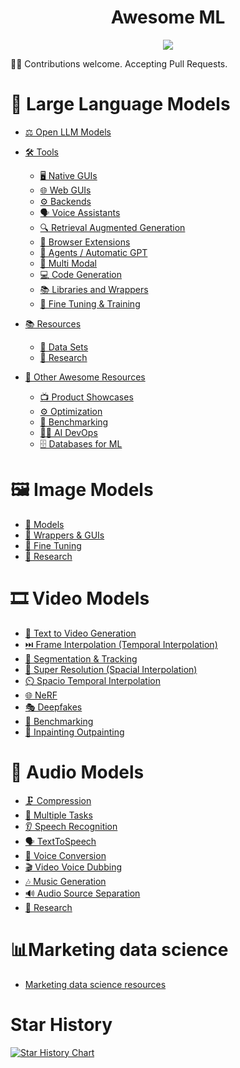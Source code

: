 <div align="center">
    <h1>Awesome ML</h1>
    <a href="https://awesome.re"><img src="https://awesome.re/badge.svg"/></a>
</div>

🤝👥 Contributions welcome. Accepting Pull Requests.

# 💬 Large Language Models

- [⚖️ Open LLM Models](llm-tools.md#open-llm-models)

- [🛠️ Tools](llm-tools.md#tools)
  - [🖥️ Native GUIs](llm-tools.md#native-guis)
  - [🌐 Web GUIs](llm-tools.md#web-guis)
  - [⚙️ Backends](llm-tools.md#backends)
  - [🗣️ Voice Assistants](llm-tools.md#voice-assistants)
  - [🔍 Retrieval Augmented Generation](llm-tools.md#retrieval-augmented-generation-rag)
  - [🔗 Browser Extensions](llm-tools.md#browser-extensions)
  - [🤖 Agents / Automatic GPT](llm-tools.md#agents--automatic-gpt)
  - [🔀 Multi Modal](llm-tools.md#multi-modal)
  - [💻 Code Generation](llm-tools.md#code-generation)
  - [📚 Libraries and Wrappers](llm-tools.md#libraries-and-wrappers)
  - [🎯 Fine Tuning & Training](llm-tools.md#fine-tuning--training)

- [📚 Resources](llm-tools.md#resources)
  - [📂 Data Sets](llm-tools.md#data-sets)
  - [🔬 Research](llm-tools.md#research)

- [🌟 Other Awesome Resources](llm-tools.md#other-awesome-resources)
  - [📺 Product Showcases](llm-tools.md#product-showcases)
  - [⚙️ Optimization](llm-tools.md#optimization)
  - [📏 Benchmarking](llm-tools.md#benchmarking)
  - [👷‍♂️ AI DevOps](llm-tools.md#ai-devops)
  - [🗄️ Databases for ML](llm-tools.md#databases-for-ml)

# 🖼️ Image Models
- [📝 Models](image-generation.md#models)
- [🔧 Wrappers & GUIs](image-generation.md#wrappers--guis)
- [🎯 Fine Tuning](image-generation.md#fine-tuning)
- [🔬 Research](image-generation.md#research)

# 🎞️ Video Models
- [🔀 Text to Video Generation](video-ai.md#text-to-video-generation)
- [⏭️ Frame Interpolation (Temporal Interpolation)](video-ai.md#frame-interpolation-temporal-interpolation)
- [🎯 Segmentation & Tracking](video-ai.md#segmentation--tracking)
- [🔎 Super Resolution (Spacial Interpolation)](video-ai.md#super-resolution-spacial-interpolation)
- [⏲️ Spacio Temporal Interpolation](video-ai.md#spacio-temporal-interpolation)
- [🌐 NeRF](video-ai.md#nerf)
- [🎭 Deepfakes](video-ai.md#deepfakes)
- [📏 Benchmarking](video-ai.md#benchmarking)
- [🎨 Inpainting Outpainting](video-ai.md#inpainting-outpainting)

# 🎵 Audio Models
- [🗜️ Compression](audio-ai.md#compression)
- [🔀 Multiple Tasks](audio-ai.md#multiple-tasks)
- [👂 Speech Recognition](audio-ai.md#speech-recognition)
- [🗣️ TextToSpeech](audio-ai.md#texttospeech)
- [🔄 Voice Conversion](audio-ai.md#voice-conversion)
- [🎬 Video Voice Dubbing](audio-ai.md#video-voice-dubbing)
- [🎶 Music Generation](audio-ai.md#music-generation)
- [🔊 Audio Source Separation](audio-ai.md#audio-source-separation)
- [🔬 Research](audio-ai.md#research)

# 📊Marketing data science
- [Marketing data science resources](marketing-data-science.md)

# Star History
[![Star History Chart](https://api.star-history.com/svg?repos=underlines/awesome-marketing-datascience&type=Date)](https://star-history.com/#underlines/awesome-marketing-datascience&Date)
